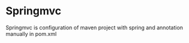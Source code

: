 # Springmvc

Springmvc is configuration of maven project with spring and annotation manually in pom.xml
